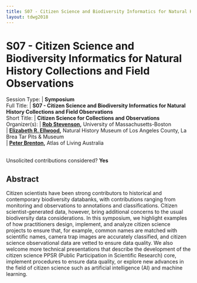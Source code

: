 ```yaml
---
title: S07 - Citizen Science and Biodiversity Informatics for Natural History Collections and Field Observations
layout: tdwg2018
---
```


# S07 - Citizen Science and Biodiversity Informatics for Natural History Collections and Field Observations

Session Type: | **Symposium**  
Full Title:   | **S07 - Citizen Science and Biodiversity Informatics for Natural History Collections and Field Observations**  
Short Title:  | **Citizen Science for Collections and Observations**  
Organizer(s): | **[Rob Stevenson](mailto:rdstevenson10@gmail.com),** University of Massachusetts-Boston  
              | **[Elizabeth R. Ellwood](mailto:lellwood@tarpits.org),** Natural History Museum of Los Angeles County, La Brea Tar Pits & Museum  
              | **[Peter Brenton](mailto:Peter.Brenton@csiro.au),** Atlas of Living Australia  


<p><br />Unsolicited contributions considered? <strong>Yes</strong></p>

<!--
Number of 80 minute sessions requested. We will accommodate requests of more than one session as space and time allows. Individual talks may be 10 or 20 minutes in duration, subject to the number of Contributors:approved for any given session.  We are requesting 2, 80-minute sessions.
-->


## Abstract  

Citizen scientists have been strong contributors to historical and contemporary biodiversity databanks, with contributions ranging from monitoring and observations to annotations and classifications. Citizen scientist-generated data, however, bring additional concerns to the usual biodiversity data considerations. In this symposium, we highlight examples of how practitioners design, implement, and analyze citizen science projects to ensure that, for example, common names are matched with scientific names, camera trap images are accurately classified, and citizen science observational data are vetted to ensure data quality.  We also welcome more technical presentations that describe the development of the citizen science PPSR (Public Participation in Scientific Research) core, implement procedures to ensure data quality, or explore new advances in the field of citizen science such as artificial intelligence (AI) and machine learning.
